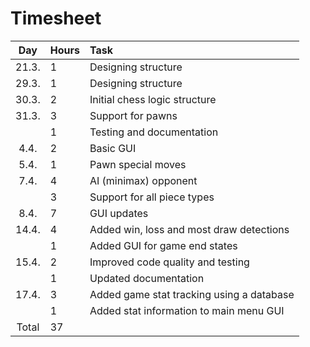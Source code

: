 # Timesheet

| Day | Hours | Task  |
| :----:|:-----| :-----|
| 21.3. | 1 | Designing structure |
| 29.3. | 1 | Designing structure |
| 30.3. | 2 | Initial chess logic structure |
| 31.3. | 3 | Support for pawns |
|       | 1 | Testing and documentation |
| 4.4.  | 2 | Basic GUI |
| 5.4.  | 1 | Pawn special moves |
| 7.4.  | 4 | AI (minimax) opponent |
|       | 3 | Support for all piece types |
| 8.4.  | 7 | GUI updates |
| 14.4. | 4 | Added win, loss and most draw detections |
|       | 1 | Added GUI for game end states |
| 15.4. | 2 | Improved code quality and testing |
|       | 1 | Updated documentation |
| 17.4. | 3 | Added game stat tracking using a database |
|       | 1 | Added stat information to main menu GUI |
| Total | 37 | | 
